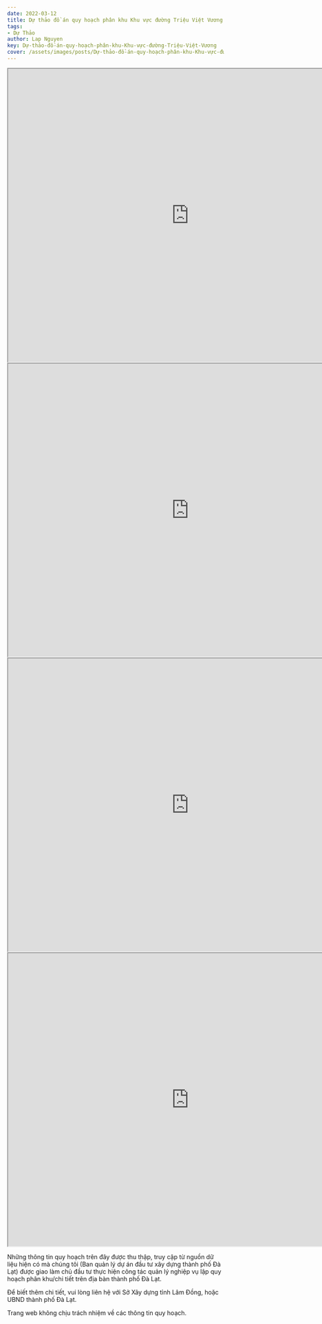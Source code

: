 ```yaml
---
date: 2022-03-12
title: Dự thảo đồ án quy hoạch phân khu Khu vực đường Triệu Việt Vương - An Bình - Đống Đa (Khu D2), phường 3, thành phố Đà Lạt
tags:
- Dự Thảo
author: Lap Nguyen
key: Dự-thảo-đồ-án-quy-hoạch-phân-khu-Khu-vực-đường-Triệu-Việt-Vương
cover: /assets/images/posts/Dự-thảo-đồ-án-quy-hoạch-phân-khu-Khu-vực-đường-Triệu-Việt-Vương---An-Bình---Đống-Đa-(Khu-D2),-phường-3,-thành-phố-Đà-Lạt.png
---
```


<iframe src="https://drive.google.com/file/d/13nxF_lBMwFY0ihycEXWjc7EO42-Yz3c9/preview" width="840" height="680"></iframe>
<iframe src="https://drive.google.com/file/d/1y16OdkQinN62SmY8Sme9Fy6uHEpU3u06/preview" width="840" height="680"></iframe>
<iframe src="https://drive.google.com/file/d/1dzgwU8MznOrIKYUO5vR7RRQAyQVMsRYB/preview" width="840" height="680"></iframe>
<iframe src="https://drive.google.com/file/d/11hNl0LIT7yf5Hq4VuKgjkT4vz322oMbY/preview" width="840" height="680"></iframe>

Những thông tin quy hoạch trên đây được thu thập, truy cập từ nguồn dữ liệu hiện có mà chúng tôi
(Ban quản lý dự án đầu tư xây dựng thành phố Đà Lạt) được giao làm chủ đầu tư thực hiện công tác quản lý nghiệp vụ
lập quy hoạch phân khu/chi tiết trên địa bàn thành phố Đà Lạt.

Để biết thêm chi tiết, vui lòng liên hệ với Sở Xây dựng tỉnh Lâm Đồng, hoặc UBND thành phố Đà Lạt.

Trang web không chịu trách nhiệm về các thông tin quy hoạch.
